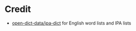 # Credit
* [open-dict-data/ipa-dict](https://github.com/open-dict-data/ipa-dict) for English word lists and IPA lists
